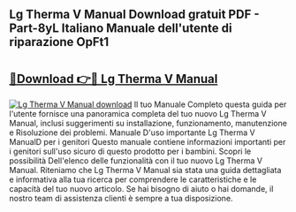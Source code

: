 ## Lg Therma V Manual Download gratuit PDF - Part-8yL Italiano Manuale dell'utente di riparazione OpFt1

# <h2><a href="http://dfginw5.blite.top/?on=Lg+Therma+V+Manual">🔗Download 👉🔴 Lg Therma V Manual</a></h2>

[![Lg Therma V Manual download](https://i.imgur.com/lujVjoI.png)](http://dfginw5.blite.top/?on=Lg+Therma+V+Manual)
Il tuo Manuale Completo questa guida per l'utente fornisce una panoramica completa del tuo nuovo Lg Therma V Manual, inclusi suggerimenti su installazione, funzionamento, manutenzione e Risoluzione dei problemi. Manuale D'uso importante Lg Therma V ManualD per i genitori Questo manuale contiene informazioni importanti per i genitori sull'uso sicuro di questo prodotto per i bambini. Scopri le possibilità Dell'elenco delle funzionalità con il tuo nuovo Lg Therma V Manual. Riteniamo che Lg Therma V Manual sia stata una guida dettagliata e informativa alla tua ricerca per comprendere le caratteristiche e le capacità del tuo nuovo articolo. Se hai bisogno di aiuto o hai domande, il nostro team di assistenza clienti è sempre a tua disposizione.
